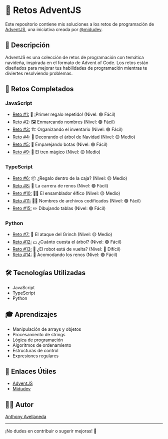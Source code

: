 # 🎄 Retos AdventJS

Este repositorio contiene mis soluciones a los retos de programación de [AdventJS](https://adventjs.dev/es), una iniciativa creada por [@midudev](https://midu.dev/).

## 📝 Descripción

AdventJS es una colección de retos de programación con temática navideña, inspirada en el formato de Advent of Code. Los retos están diseñados para mejorar tus habilidades de programación mientras te diviertes resolviendo problemas.

## 🎯 Retos Completados

### JavaScript
- [Reto #1:](https://adventjs.dev/challenges/2024/1) 🎁 ¡Primer regalo repetido! (Nivel: 🟢 Fácil)
- [Reto #2:](https://adventjs.dev/challenges/2024/2) 🖼️ Enmarcando nombres (Nivel: 🟢 Fácil)
- [Reto #3:](https://adventjs.dev/challenges/2024/3) 🏗️ Organizando el inventario (Nivel: 🟢 Fácil)
- [Reto #4:](https://adventjs.dev/challenges/2024/4) 🎄 Decorando el árbol de Navidad (Nivel: 🟡 Medio)
- [Reto #5:](https://adventjs.dev/challenges/2024/5) 👞 Emparejando botas (Nivel: 🟢 Fácil)
- [Reto #9:](https://adventjs.dev/challenges/2024/9) 🚂 El tren mágico (Nivel: 🟡 Medio)

### TypeScript
- [Reto #6:](https://adventjs.dev/challenges/2024/6) 📦 ¿Regalo dentro de la caja? (Nivel: 🟡 Medio)
- [Reto #8:](https://adventjs.dev/challenges/2024/8) 🦌 La carrera de renos (Nivel: 🟢 Fácil)
- [Reto #10:](https://adventjs.dev/challenges/2024/10) 👩‍💻 El ensamblador élfico (Nivel: 🟡 Medio)
- [Reto #11:](https://adventjs.dev/challenges/2024/11) 🏴‍☠️ Nombres de archivos codificados (Nivel: 🟢 Fácil)
- [Reto #15:](https://adventjs.dev/challenges/2024/15) ✏️ Dibujando tablas (Nivel: 🟢 Fácil)

### Python
- [Reto #7:](https://adventjs.dev/challenges/2024/7) 👹 El ataque del Grinch (Nivel: 🟡 Medio)
- [Reto #12:](https://adventjs.dev/challenges/2024/12) 💵 ¿Cuánto cuesta el árbol? (Nivel: 🟢 Fácil)
- [Reto #13:](https://adventjs.dev/challenges/2024/13) 🤖 ¿El robot está de vuelta? (Nivel: 🔴 Difícil)
- [Reto #14:](https://adventjs.dev/challenges/2024/14) 🦌 Acomodando los renos (Nivel: 🟢 Fácil)


## 🛠️ Tecnologías Utilizadas
- JavaScript
- TypeScript
- Python

## 🎓 Aprendizajes
- Manipulación de arrays y objetos
- Procesamiento de strings
- Lógica de programación
- Algoritmos de ordenamiento
- Estructuras de control
- Expresiones regulares

## 🔗 Enlaces Útiles
- [AdventJS](https://adventjs.dev/es)
- [Midudev](https://midu.dev/)

## 👨‍💻 Autor
[Anthony Avellaneda](https://portafolio-anthony-avellaneda.vercel.app/)

---
¡No dudes en contribuir o sugerir mejoras! 🚀